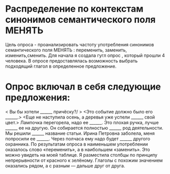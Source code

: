 # Распределение по контекстам синонимов семантического поля МЕНЯТЬ
Цель опроса - проанализировать частоту употребления синонимов семантического поля МЕНЯТЬ : переменить, заменить, изменить,сменить. Для начала я создала гугл опрос , который прошли 4 человека. В опросе предоставлялась возможность выбрать подходящий глагол в определенное предложение. 
# Опрос включал в себя следующие предложения:
< Вы бы хотели ______ причёску?/ >
<Это событие должно было его ______.>
<Еще не наступила осень, а деревья уже успели ______ свой цвет.>
Лампочка перегорела, надо ее ______.
Это плохая ручка, лучше ______ ее на другую.
Он собирается полностью ______ род деятельности.
Мы решили ______ название статьи.
Ирина Петровна заболела, меня попросили ее ______.
Через полчаса ему надо будет ______ другого охранника.
По результатам опроса в наименьшем употреблении оказалось слово «переменить», а в наибольшем «заменить». Это можно увидеть на моей таблице. Я разместила столбцы по принципу непрерывности от красного к зелёному. Глаголы с похожим значением оказались рядом, а с разным — дальше друг от друга.

